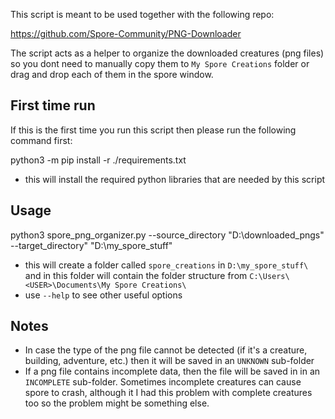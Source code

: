 This script is meant to be used together with the following repo:

https://github.com/Spore-Community/PNG-Downloader

The script acts as a helper to organize the downloaded creatures (png files) so you dont need to manually copy them to `My Spore Creations` folder or drag and drop each of them in the spore window.

## First time run

If this is the first time you run this script then please run the following command first:

python3 -m pip install -r ./requirements.txt
- this will install the required python libraries that are needed by this script


## Usage

python3 spore_png_organizer.py --source_directory "D:\downloaded_pngs" --target_directory" "D:\my_spore_stuff"
- this will create a folder called `spore_creations` in `D:\my_spore_stuff\` and in this folder will contain the folder structure from `C:\Users\<USER>\Documents\My Spore Creations\`
- use `--help` to see other useful options


## Notes

- In case the type of the png file cannot be detected (if it's a creature, building, adventure, etc.) then it will be saved in an `UNKNOWN` sub-folder
- If a png file contains incomplete data, then the file will be saved in in an `INCOMPLETE` sub-folder. Sometimes incomplete creatures can cause spore to crash, although it I had this problem with complete creatures too so the problem might be something else.
